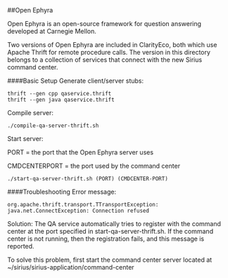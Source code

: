 ##Open Ephyra

Open Ephyra is an open-source framework for question answering
developed at Carnegie Mellon.

Two versions of Open Ephyra are included in ClarityEco, both which use
Apache Thrift for remote procedure calls. The version in this directory
belongs to a collection of services that connect with the new Sirius command center.

####Basic Setup
Generate client/server stubs:

```
thrift --gen cpp qaservice.thrift
thrift --gen java qaservice.thrift
```

Compile server:

`./compile-qa-server-thrift.sh`

Start server:

PORT = the port that the Open Ephyra server uses

CMDCENTERPORT = the port used by the command center

`./start-qa-server-thrift.sh (PORT) (CMDCENTER-PORT)`

####Troubleshooting
Error message:

  `org.apache.thrift.transport.TTransportException: java.net.ConnectException: Connection refused`

Solution:  The QA service automatically tries to register with the command center
  at the port specified in start-qa-server-thrift.sh.
  If the command center is not running, then the registration fails,
  and this message is reported.
  
  To solve this problem, first start the command center server
  located at ~/sirius/sirius-application/command-center
